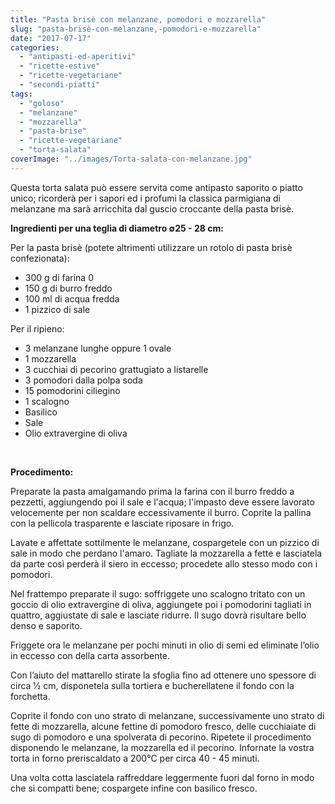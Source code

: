 ```yaml
---
title: "Pasta brisè con melanzane, pomodori e mozzarella"
slug: "pasta-brisè-con-melanzane,-pomodori-e-mozzarella"
date: "2017-07-17"
categories: 
  - "antipasti-ed-aperitivi"
  - "ricette-estive"
  - "ricette-vegetariane"
  - "secondi-piatti"
tags: 
  - "goloso"
  - "melanzane"
  - "mozzarella"
  - "pasta-brise"
  - "ricette-vegetariane"
  - "torta-salata"
coverImage: "../images/Torta-salata-con-melanzane.jpg"
---
```


Questa torta salata può essere servita come antipasto saporito o piatto unico; ricorderà per i sapori ed i profumi la classica parmigiana di melanzane ma sarà arricchita dal guscio croccante della pasta brisè.

**Ingredienti per una teglia di diametro ∅25 - 28 cm:**

Per la pasta brisè (potete altrimenti utilizzare un rotolo di pasta brisè confezionata):

- 300 g di farina 0
- 150 g di burro freddo
- 100 ml di acqua fredda
- 1 pizzico di sale

Per il ripieno:

- 3 melanzane lunghe oppure 1 ovale
- 1 mozzarella
- 3 cucchiai di pecorino grattugiato a listarelle
- 3 pomodori dalla polpa soda
- 15 pomodorini ciliegino
- 1 scalogno
- Basilico
- Sale
- Olio extravergine di oliva

 

**Procedimento:**

Preparate la pasta amalgamando prima la farina con il burro freddo a pezzetti, aggiungendo poi il sale e l'acqua; l'impasto deve essere lavorato velocemente per non scaldare eccessivamente il burro. Coprite la pallina con la pellicola trasparente e lasciate riposare in frigo.

Lavate e affettate sottilmente le melanzane, cospargetele con un pizzico di sale in modo che perdano l'amaro. Tagliate la mozzarella a fette e lasciatela da parte così perderà il siero in eccesso; procedete allo stesso modo con i pomodori.

Nel frattempo preparate il sugo: soffriggete uno scalogno tritato con un goccio di olio extravergine di oliva, aggiungete poi i pomodorini tagliati in quattro, aggiustate di sale e lasciate ridurre. Il sugo dovrà risultare bello denso e saporito.

Friggete ora le melanzane per pochi minuti in olio di semi ed eliminate l’olio in eccesso con della carta assorbente.

Con l’aiuto del mattarello stirate la sfoglia fino ad ottenere uno spessore di circa 1⁄2 cm, disponetela sulla tortiera e bucherellatene il fondo con la forchetta.

Coprite il fondo con uno strato di melanzane, successivamente uno strato di fette di mozzarella, alcune fettine di pomodoro fresco, delle cucchiaiate di sugo di pomodoro e una spolverata di pecorino. Ripetete il procedimento disponendo le melanzane, la mozzarella ed il pecorino. Infornate la vostra torta in forno preriscaldato a 200°C per circa 40 - 45 minuti.

Una volta cotta lasciatela raffreddare leggermente fuori dal forno in modo che si compatti bene; cospargete infine con basilico fresco.

